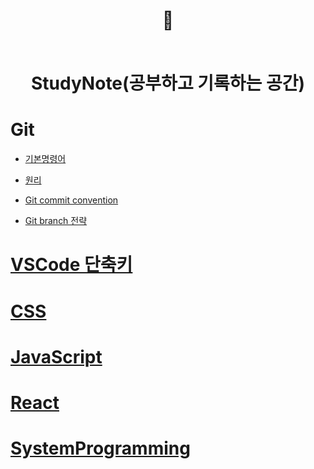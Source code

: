 <div align="center">

<h1> 📝
<br>
<br>

StudyNote(공부하고 기록하는 공간)</h1>

</div>

# Git

- [기본명령어](https://gigthub.com/Whoknow77/StudyNote/blob/master/Git/command.md)

- [원리](https://github.com/Whoknow77/StudyNote/blob/master/Git/gistory.md)

- [Git commit convention](https://github.com/Whoknow77/StudyNote/blob/master/Git/cmconvention.md)

- [Git branch 전략](https://github.com/Whoknow77/StudyNote/blob/master/Git/gitbranch.md)

# [VSCode 단축키](command/command.md)

# [CSS](./css/README.md)

# [JavaScript](./js/js.md)

# [React](./React/README.md)

# [SystemProgramming](https://github.com/Whoknow77/StudyNote/blob/master/System/system.md)
